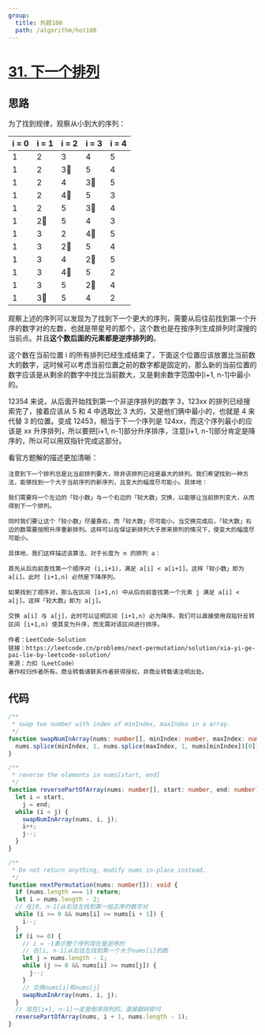 ```yaml
---
group:
  title: 热题100
  path: /algorithm/hot100
---
```


# [31. 下一个排列](https://leetcode.cn/problems/next-permutation/?favorite=2cktkvj)

## 思路

为了找到规律，观察从小到大的序列：

| i = 0 | i = 1 | i = 2 | i = 3 | i = 4 |
| ----- | ----- | ----- | ----- | ----- |
| 1     | 2     | 3     | 4     | 5     |
| 1     | 2     | 3🌟   | 5     | 4     |
| 1     | 2     | 4     | 3🌟   | 5     |
| 1     | 2     | 4🌟   | 5     | 3     |
| 1     | 2     | 5     | 3🌟   | 4     |
| 1     | 2🌟   | 5     | 4     | 3     |
| 1     | 3     | 2     | 4🌟   | 5     |
| 1     | 3     | 2🌟   | 5     | 4     |
| 1     | 3     | 4     | 2🌟   | 5     |
| 1     | 3     | 4🌟   | 5     | 2     |
| 1     | 3     | 5     | 2🌟   | 4     |
| 1     | 3🌟   | 5     | 4     | 2     |

观察上述的序列可以发现为了找到下一个更大的序列，需要从后往前找到第一个升序的数字对的左数，也就是带星号的那个，这个数也是在按序列生成排列时深搜的当前点。并且**这个数后面的元素都是逆序排列的**。

这个数在当前位置 i 的所有排列已经生成结束了，下面这个位置应该放置比当前数大的数字，这时候可以考虑当前位置之前的数字都是固定的，那么新的当前位置的数字应该是从剩余的数字中找比当前数大，又是剩余数字范围中[i+1, n-1]中最小的。

12354 来说，从后面开始找到第一个非逆序排列的数字 3，123xx 的排列已经搜索完了，接着应该从 5 和 4 中选取比 3 大的，又是他们俩中最小的，也就是 4 来代替 3 的位置。变成 12453，相当于下一个序列是 124xx，而这个序列最小的应该是 xx 升序排列，所以要把[i+1, n-1]部分升序排序，注意[i+1, n-1]部分肯定是降序的，所以可以用双指针完成这部分。

看官方题解的描述更加清晰：

```text
注意到下一个排列总是比当前排列要大，除非该排列已经是最大的排列。我们希望找到一种方法，能够找到一个大于当前序列的新序列，且变大的幅度尽可能小。具体地：

我们需要将一个左边的「较小数」与一个右边的「较大数」交换，以能够让当前排列变大，从而得到下一个排列。

同时我们要让这个「较小数」尽量靠右，而「较大数」尽可能小。当交换完成后，「较大数」右边的数需要按照升序重新排列。这样可以在保证新排列大于原来排列的情况下，使变大的幅度尽可能小。

具体地，我们这样描述该算法，对于长度为 n 的排列 a：

首先从后向前查找第一个顺序对 (i,i+1)，满足 a[i] < a[i+1]。这样「较小数」即为 a[i]。此时 [i+1,n) 必然是下降序列。

如果找到了顺序对，那么在区间 [i+1,n) 中从后向前查找第一个元素 j 满足 a[i] < a[j]。这样「较大数」即为 a[j]。

交换 a[i] 与 a[j]，此时可以证明区间 [i+1,n) 必为降序。我们可以直接使用双指针反转区间 [i+1,n) 使其变为升序，而无需对该区间进行排序。

作者：LeetCode-Solution
链接：https://leetcode.cn/problems/next-permutation/solution/xia-yi-ge-pai-lie-by-leetcode-solution/
来源：力扣（LeetCode）
著作权归作者所有。商业转载请联系作者获得授权，非商业转载请注明出处。
```

## 代码

```typescript
/**
 * swap two number with index of minIndex, maxIndex in a array.
 */
function swapNumInArray(nums: number[], minIndex: number, maxIndex: number): void {
  nums.splice(minIndex, 1, nums.splice(maxIndex, 1, nums[minIndex])[0]);
}

/**
 * reverse the elements in nums[start, end]
 */
function reversePartOfArray(nums: number[], start: number, end: number): void {
  let i = start,
    j = end;
  while (i < j) {
    swapNumInArray(nums, i, j);
    i++;
    j--;
  }
}

/**
 * Do not return anything, modify nums in-place instead.
 */
function nextPermutation(nums: number[]): void {
  if (nums.length === 1) return;
  let i = nums.length - 2;
  // 在[0, n-1]从右往左找到第一组正序的数字对
  while (i >= 0 && nums[i] >= nums[i + 1]) {
    i--;
  }
  if (i >= 0) {
    // i = -1表示整个序列现在是逆序的
    // 在[i, n-1]从右往左找到第一个大于nums[i]的数
    let j = nums.length - 1;
    while (j >= 0 && nums[i] >= nums[j]) {
      j--;
    }
    // 交换nums[i]和nums[j]
    swapNumInArray(nums, i, j);
  }
  // 现在[i+1, n-1]一定是倒序排列的，直接翻转即可
  reversePartOfArray(nums, i + 1, nums.length - 1);
}
```
